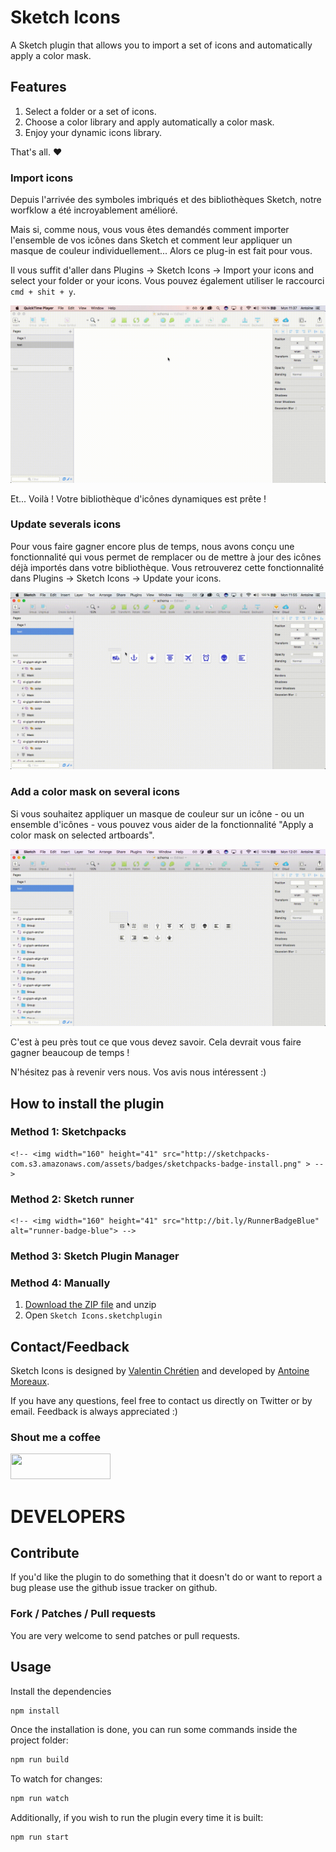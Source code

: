 # Sketch Icons

A Sketch plugin that allows you to import a set of icons and automatically apply a color mask.

## Features

1. Select a folder or a set of icons.
2. Choose a color library and apply automatically a color mask.
3. Enjoy your dynamic icons library.

That's all. ❤️

### Import icons

Depuis l'arrivée des symboles imbriqués et des bibliothèques Sketch, notre worfklow a été incroyablement amélioré. 

Mais si, comme nous, vous vous êtes demandés comment importer l'ensemble de vos icônes dans Sketch et comment leur appliquer un masque de couleur individuellement... Alors ce plug-in est fait pour vous.

Il vous suffit d'aller dans Plugins -> Sketch Icons -> Import your icons and select your folder or your icons. Vous pouvez également utiliser le raccourci `cmd + shit + y`.

![alt text](images/import-icons.gif)

Et... Voilà ! Votre bibliothèque d'icônes dynamiques est prête !

### Update severals icons

Pour vous faire gagner encore plus de temps, nous avons conçu une fonctionnalité qui vous permet de remplacer ou de mettre à jour des icônes déjà importés dans votre bibliothèque. Vous retrouverez cette fonctionnalité dans Plugins -> Sketch Icons -> Update your icons.

![alt text](images/update-icons.gif)

### Add a color mask on several icons

Si vous souhaitez appliquer un masque de couleur sur un icône - ou un ensemble d'icônes - vous pouvez vous aider de la fonctionnalité "Apply a color mask on selected artboards".

![alt text](images/add-mask-icons.gif)

C'est à peu près tout ce que vous devez savoir. Cela devrait vous faire gagner beaucoup de temps ! 

N'hésitez pas à revenir vers nous. Vos avis nous intéressent :)

## How to install the plugin

### Method 1: Sketchpacks

<!-- <a href="https://sketchpacks.com/sonburn/symbol-instance-locator/install"> -->
	<!-- <img width="160" height="41" src="http://sketchpacks-com.s3.amazonaws.com/assets/badges/sketchpacks-badge-install.png" > -->
<!-- </a> -->

### Method 2: Sketch runner

<!-- <a href="http://bit.ly/SketchRunnerWebsite"> -->
	<!-- <img width="160" height="41" src="http://bit.ly/RunnerBadgeBlue" alt="runner-badge-blue"> -->
<!-- </a> -->

### Method 3: Sketch Plugin Manager

### Method 4: Manually

1. [Download the ZIP file](https://github.com/amoreaux/Sketch-Icons/raw/master/release/Sketch-Icons.zip) and unzip
2. Open `Sketch Icons.sketchplugin`

## Contact/Feedback

Sketch Icons is designed by [Valentin Chrétien](https://twitter.com/valentinchrt) and developed by [Antoine Moreaux](https://twitter.com/Antoine_Moreaux).

If you have any questions, feel free to contact us directly on Twitter or by email. Feedback is always appreciated :)

### Shout me a coffee

<a href="https://www.paypal.me/AntoineMoreaux">
	<img width="160" height="41" src="https://raw.githubusercontent.com/DWilliames/PDF-export-sketch-plugin/master/images/paypal-badge.png">
</a>

# DEVELOPERS

## Contribute

If you'd like the plugin to do something that it doesn't do or want to report a bug please use the github issue tracker on github.

### Fork / Patches / Pull requests

You are very welcome to send patches or pull requests.

## Usage

Install the dependencies

```bash
npm install
```

Once the installation is done, you can run some commands inside the project folder:

```bash
npm run build
```

To watch for changes:

```bash
npm run watch
```

Additionally, if you wish to run the plugin every time it is built:

```bash
npm run start
```



